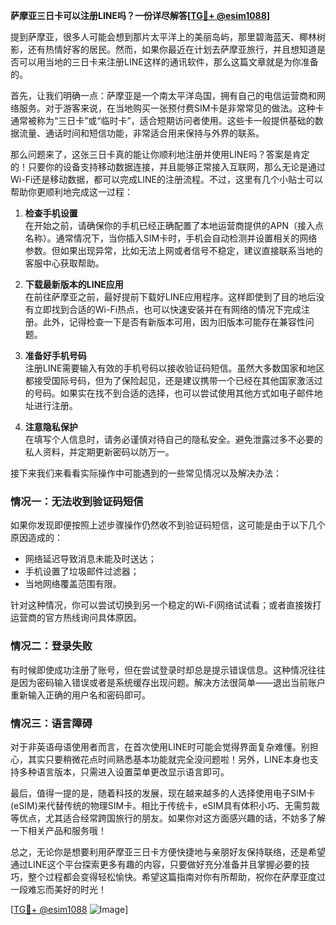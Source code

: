 **萨摩亚三日卡可以注册LINE吗？一份详尽解答[[TG💪+ @esim1088](https://t.me/s/esim1088)]**

提到萨摩亚，很多人可能会想到那片太平洋上的美丽岛屿，那里碧海蓝天、椰林树影，还有热情好客的居民。然而，如果你最近在计划去萨摩亚旅行，并且想知道是否可以用当地的三日卡来注册LINE这样的通讯软件，那么这篇文章就是为你准备的。

首先，让我们明确一点：萨摩亚是一个南太平洋岛国，拥有自己的电信运营商和网络服务。对于游客来说，在当地购买一张预付费SIM卡是非常常见的做法。这种卡通常被称为“三日卡”或“临时卡”，适合短期访问者使用。这些卡一般提供基础的数据流量、通话时间和短信功能，非常适合用来保持与外界的联系。

那么问题来了，这张三日卡真的能让你顺利地注册并使用LINE吗？答案是肯定的！只要你的设备支持移动数据连接，并且能够正常接入互联网，那么无论是通过Wi-Fi还是移动数据，都可以完成LINE的注册流程。不过，这里有几个小贴士可以帮助你更顺利地完成这一过程：

1. **检查手机设置**  
   在开始之前，请确保你的手机已经正确配置了本地运营商提供的APN（接入点名称）。通常情况下，当你插入SIM卡时，手机会自动检测并设置相关的网络参数。但如果出现异常，比如无法上网或者信号不稳定，建议直接联系当地的客服中心获取帮助。

2. **下载最新版本的LINE应用**  
   在前往萨摩亚之前，最好提前下载好LINE应用程序。这样即使到了目的地后没有立即找到合适的Wi-Fi热点，也可以快速安装并在有网络的情况下完成注册。此外，记得检查一下是否有新版本可用，因为旧版本可能存在兼容性问题。

3. **准备好手机号码**  
   注册LINE需要输入有效的手机号码以接收验证码短信。虽然大多数国家和地区都接受国际号码，但为了保险起见，还是建议携带一个已经在其他国家激活过的号码。如果实在找不到合适的选择，也可以尝试使用其他方式如电子邮件地址进行注册。

4. **注意隐私保护**  
   在填写个人信息时，请务必谨慎对待自己的隐私安全。避免泄露过多不必要的私人资料，并定期更新密码以防万一。

接下来我们来看看实际操作中可能遇到的一些常见情况以及解决办法：

### 情况一：无法收到验证码短信
如果你发现即便按照上述步骤操作仍然收不到验证码短信，这可能是由于以下几个原因造成的：
- 网络延迟导致消息未能及时送达；
- 手机设置了垃圾邮件过滤器；
- 当地网络覆盖范围有限。

针对这种情况，你可以尝试切换到另一个稳定的Wi-Fi网络试试看；或者直接拨打运营商的官方热线询问具体原因。

### 情况二：登录失败
有时候即使成功注册了账号，但在尝试登录时却总是提示错误信息。这种情况往往是因为密码输入错误或者是系统缓存出现问题。解决方法很简单——退出当前账户重新输入正确的用户名和密码即可。

### 情况三：语言障碍
对于非英语母语使用者而言，在首次使用LINE时可能会觉得界面复杂难懂。别担心，其实只要稍微花点时间熟悉基本功能就完全没问题啦！另外，LINE本身也支持多种语言版本，只需进入设置菜单更改显示语言即可。

最后，值得一提的是，随着科技的发展，现在越来越多的人选择使用电子SIM卡(eSIM)来代替传统的物理SIM卡。相比于传统卡，eSIM具有体积小巧、无需剪裁等优点，尤其适合经常跨国旅行的朋友。如果你对这方面感兴趣的话，不妨多了解一下相关产品和服务哦！

总之，无论你是想要利用萨摩亚三日卡方便快捷地与亲朋好友保持联络，还是希望通过LINE这个平台探索更多有趣的内容，只要做好充分准备并且掌握必要的技巧，整个过程都会变得轻松愉快。希望这篇指南对你有所帮助，祝你在萨摩亚度过一段难忘而美好的时光！

[[TG💪+ @esim1088](https://t.me/s/esim1088) ![Image](https://i.postimg.cc/4NQfJmqS/Snipaste-2025-05-13-00-14-12.png)]
